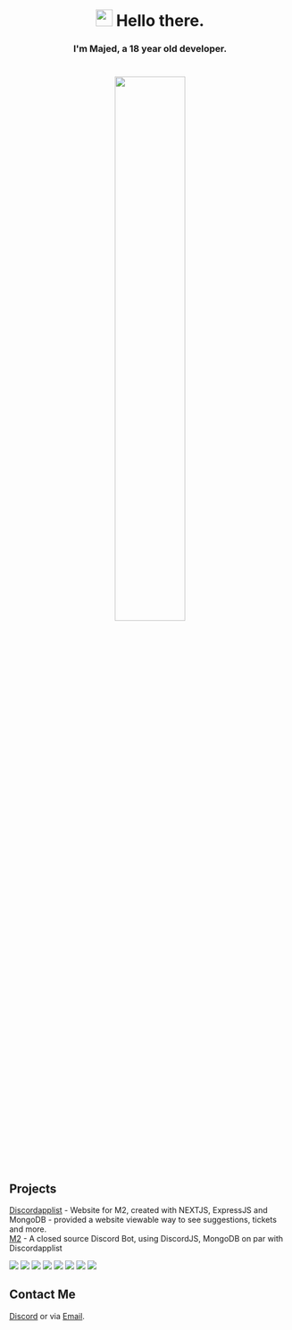 <h1 align="center"> <img src="https://emojis.slackmojis.com/emojis/images/1531849430/4246/blob-sunglasses.gif?1531849430" width="30"/> Hello there.</h1>
<h3 align="center">
  I'm Majed, a 18 year old developer.
  <br><br><br>

 <img width="50%" height="50%" src="https://github-readme-stats.vercel.app/api?username=youtubemajed&hide_border=true&show_icons=true&count_private=true&hide=stars&bg_color=000000&theme=dark" />
</h3>


<h2>Projects</h2>
<a href="//discordapplist.com" target="_BLANK">Discordapplist</a> - Website for M2, created with NEXTJS, ExpressJS and MongoDB - provided a website viewable way to see suggestions, tickets and more.<br>
<a href="https://github.com/YouTubeMajed/TicketTool-" target="_BLANK">M2</a> - A closed source Discord Bot, using DiscordJS, MongoDB on par with Discordapplist

<!-- <h2> ⚡ Technologies </h2> -->
<p>
  <img src="https://img.shields.io/badge/Javascript-F0DB4F?style=for-the-badge&logo=node.js&logoColor=black"/>
  <img src="https://img.shields.io/badge/NodeJS-529f44?style=for-the-badge&logo=node.js&logoColor=white"/>
  <img src="https://img.shields.io/badge/Mongo%20DB-589636?style=for-the-badge&logo=mongodb&logoColor=white"/>
  <img src="https://img.shields.io/badge/Discord.JS-5865f2?style=for-the-badge&logo=javascript&logoColor=white"/>
  <img src="https://img.shields.io/badge/HTML-E44D26?style=for-the-badge&logo=html5&logoColor=white"/>
  <img src="https://img.shields.io/badge/React.js-000?style=for-the-badge&logo=react&logoColor=61DBFB"/>
  <img src="https://img.shields.io/badge/Next.JS-000000?style=for-the-badge&logo=next.js&logoColor=white"/>
  <img src="https://img.shields.io/badge/Python-3776AB?style=for-the-badge&logo=python&logoColor=white"/>
</p>

<h2>Contact Me</h2>

[Discord](//discord.com/users/320366721414201344) or via [Email](//mailto://majed@discordapplist.com).
